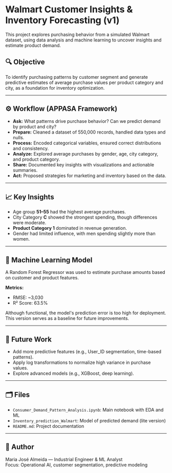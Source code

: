 # Walmart Customer Insights & Inventory Forecasting (v1)

This project explores purchasing behavior from a simulated Walmart dataset, using data analysis and machine learning to uncover insights and estimate product demand.

## 🔍 Objective

To identify purchasing patterns by customer segment and generate predictive estimates of average purchase values per product category and city, as a foundation for inventory optimization.

---

## ⚙️ Workflow (APPASA Framework)

- **Ask:** What patterns drive purchase behavior? Can we predict demand by product and city?
- **Prepare:** Cleaned a dataset of 550,000 records, handled data types and nulls.
- **Process:** Encoded categorical variables, ensured correct distributions and consistency.
- **Analyze:** Explored average purchases by gender, age, city category, and product category.
- **Share:** Documented key insights with visualizations and actionable summaries.
- **Act:** Proposed strategies for marketing and inventory based on the data.
  
---

## 📈 Key Insights

- Age group **51–55** had the highest average purchases.
- City Category **C** showed the strongest spending, though differences were moderate.
- **Product Category 1** dominated in revenue generation.
- Gender had limited influence, with men spending slightly more than women.

---

## 🤖 Machine Learning Model

A Random Forest Regressor was used to estimate purchase amounts based on customer and product features.

**Metrics:**
- RMSE: ~3,030
- R² Score: 63.5%

Although functional, the model's prediction error is too high for deployment. This version serves as a baseline for future improvements.

---

## 🧠 Future Work

- Add more predictive features (e.g., User_ID segmentation, time-based patterns).
- Apply log transformations to normalize high variance in purchase values.
- Explore advanced models (e.g., XGBoost, deep learning).

---

## 🗂️ Files

- `Consumer_Demand_Pattern_Analysis.ipynb`: Main notebook with EDA and ML
- `Inventory_prediction_Walmart`: Model of predicted demand (lite version)
- `README.md`: Project documentation

---

## 💼 Author

Maria José Almeida — Industrial Engineer & ML Analyst  
Focus: Operational AI, customer segmentation, predictive modeling  
